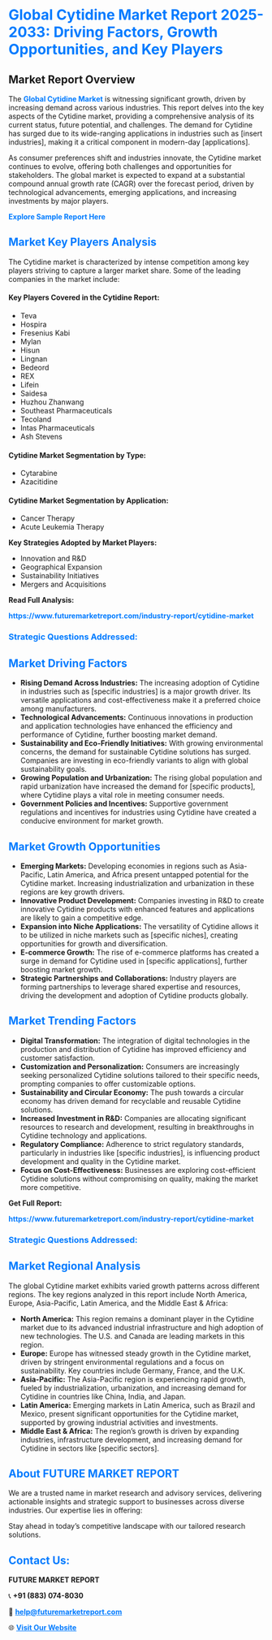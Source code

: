 <h1 style="color: #007BFF;">Global Cytidine Market Report 2025-2033: Driving Factors, Growth Opportunities, and Key Players</h1>

<section id="overview">
<h2>Market Report Overview</h2>
<p>The <a href="https://www.futuremarketreport.com/industry-report/cytidine-market" style="color: #007BFF; text-decoration: none;"><strong>Global Cytidine Market</strong></a> is witnessing significant growth, driven by increasing demand across various industries. This report delves into the key aspects of the Cytidine market, providing a comprehensive analysis of its current status, future potential, and challenges. The demand for Cytidine has surged due to its wide-ranging applications in industries such as [insert industries], making it a critical component in modern-day [applications].</p>
<p>As consumer preferences shift and industries innovate, the Cytidine market continues to evolve, offering both challenges and opportunities for stakeholders. The global market is expected to expand at a substantial compound annual growth rate (CAGR) over the forecast period, driven by technological advancements, emerging applications, and increasing investments by major players.</p>
</section>

<section id="overview">
<p><a href="https://www.futuremarketreport.com/request-sample/reportId=43579" style="color: #007BFF; text-decoration: none;"><strong>Explore Sample Report Here</strong></a></p>
</section>

<section id="key-players">
<h2 style="color: #007BFF;">Market Key Players Analysis</h2>
<p>The Cytidine market is characterized by intense competition among key players striving to capture a larger market share. Some of the leading companies in the market include:</p>
<h4>Key Players Covered in the Cytidine Report:</h4>
<ul><li>Teva</li><li>Hospira</li><li>Fresenius Kabi</li><li>Mylan</li><li>Hisun</li><li>Lingnan</li><li>Bedeord</li><li>REX</li><li>Lifein</li><li>Saidesa</li><li>Huzhou Zhanwang</li><li>Southeast Pharmaceuticals</li><li>Tecoland</li><li>Intas Pharmaceuticals</li><li>Ash Stevens</li></ul>
<h4>Cytidine Market Segmentation by Type:</h4>
<ul><li>Cytarabine</li><li>Azacitidine</li></ul>

<h4>Cytidine Market Segmentation by Application:</h4>
<ul><li>Cancer Therapy</li><li>Acute Leukemia Therapy</li></ul>
<p><strong>Key Strategies Adopted by Market Players:</strong></p>
<ul>
<li>Innovation and R&D</li>
<li>Geographical Expansion</li>
<li>Sustainability Initiatives</li>
<li>Mergers and Acquisitions</li>
</ul>
</section>

<section>
<p><strong>Read Full Analysis: </strong></p><a href="https://www.futuremarketreport.com/industry-report/cytidine-market" style="color: #007BFF; text-decoration: none;"><strong>https://www.futuremarketreport.com/industry-report/cytidine-market</strong></a>
<h3 style="color: #007BFF;">Strategic Questions Addressed:</h3>
</section>

<section id="driving-factors">
<h2 style="color: #007BFF;">Market Driving Factors</h2>
<ul>
<li><strong>Rising Demand Across Industries:</strong> The increasing adoption of Cytidine in industries such as [specific industries] is a major growth driver. Its versatile applications and cost-effectiveness make it a preferred choice among manufacturers.</li>
<li><strong>Technological Advancements:</strong> Continuous innovations in production and application technologies have enhanced the efficiency and performance of Cytidine, further boosting market demand.</li>
<li><strong>Sustainability and Eco-Friendly Initiatives:</strong> With growing environmental concerns, the demand for sustainable Cytidine solutions has surged. Companies are investing in eco-friendly variants to align with global sustainability goals.</li>
<li><strong>Growing Population and Urbanization:</strong> The rising global population and rapid urbanization have increased the demand for [specific products], where Cytidine plays a vital role in meeting consumer needs.</li>
<li><strong>Government Policies and Incentives:</strong> Supportive government regulations and incentives for industries using Cytidine have created a conducive environment for market growth.</li>
</ul>
</section>

<section id="growth-opportunities">
<h2 style="color: #007BFF;">Market Growth Opportunities</h2>
<ul>
<li><strong>Emerging Markets:</strong> Developing economies in regions such as Asia-Pacific, Latin America, and Africa present untapped potential for the Cytidine market. Increasing industrialization and urbanization in these regions are key growth drivers.</li>
<li><strong>Innovative Product Development:</strong> Companies investing in R&D to create innovative Cytidine products with enhanced features and applications are likely to gain a competitive edge.</li>
<li><strong>Expansion into Niche Applications:</strong> The versatility of Cytidine allows it to be utilized in niche markets such as [specific niches], creating opportunities for growth and diversification.</li>
<li><strong>E-commerce Growth:</strong> The rise of e-commerce platforms has created a surge in demand for Cytidine used in [specific applications], further boosting market growth.</li>
<li><strong>Strategic Partnerships and Collaborations:</strong> Industry players are forming partnerships to leverage shared expertise and resources, driving the development and adoption of Cytidine products globally.</li>
</ul>
</section>

<section id="trending-factors">
<h2 style="color: #007BFF;">Market Trending Factors</h2>
<ul>
<li><strong>Digital Transformation:</strong> The integration of digital technologies in the production and distribution of Cytidine has improved efficiency and customer satisfaction.</li>
<li><strong>Customization and Personalization:</strong> Consumers are increasingly seeking personalized Cytidine solutions tailored to their specific needs, prompting companies to offer customizable options.</li>
<li><strong>Sustainability and Circular Economy:</strong> The push towards a circular economy has driven demand for recyclable and reusable Cytidine solutions.</li>
<li><strong>Increased Investment in R&D:</strong> Companies are allocating significant resources to research and development, resulting in breakthroughs in Cytidine technology and applications.</li>
<li><strong>Regulatory Compliance:</strong> Adherence to strict regulatory standards, particularly in industries like [specific industries], is influencing product development and quality in the Cytidine market.</li>
<li><strong>Focus on Cost-Effectiveness:</strong> Businesses are exploring cost-efficient Cytidine solutions without compromising on quality, making the market more competitive.</li>
</ul>
</section>

<section>
<p><strong>Get Full Report: </strong></p><a href="https://www.futuremarketreport.com/industry-report/cytidine-market" style="color: #007BFF; text-decoration: none;"><strong>https://www.futuremarketreport.com/industry-report/cytidine-market</strong></a>
<h3 style="color: #007BFF;">Strategic Questions Addressed:</h3>
</section>


<section id="regional-analysis">
<h2 style="color: #007BFF;">Market Regional Analysis</h2>
<p>The global Cytidine market exhibits varied growth patterns across different regions. The key regions analyzed in this report include North America, Europe, Asia-Pacific, Latin America, and the Middle East & Africa:</p>
<ul>
<li><strong>North America:</strong> This region remains a dominant player in the Cytidine market due to its advanced industrial infrastructure and high adoption of new technologies. The U.S. and Canada are leading markets in this region.</li>
<li><strong>Europe:</strong> Europe has witnessed steady growth in the Cytidine market, driven by stringent environmental regulations and a focus on sustainability. Key countries include Germany, France, and the U.K.</li>
<li><strong>Asia-Pacific:</strong> The Asia-Pacific region is experiencing rapid growth, fueled by industrialization, urbanization, and increasing demand for Cytidine in countries like China, India, and Japan.</li>
<li><strong>Latin America:</strong> Emerging markets in Latin America, such as Brazil and Mexico, present significant opportunities for the Cytidine market, supported by growing industrial activities and investments.</li>
<li><strong>Middle East & Africa:</strong> The region’s growth is driven by expanding industries, infrastructure development, and increasing demand for Cytidine in sectors like [specific sectors].</li>
</ul>
</section>

<footer>
<h2 style="color: #007BFF;">About FUTURE MARKET REPORT</h2>
<p>We are a trusted name in market research and advisory services, delivering actionable insights and strategic support to businesses across diverse industries. Our expertise lies in offering:</p>

<p>Stay ahead in today’s competitive landscape with our tailored research solutions.</p>

<h2 style="color: #007BFF;">Contact Us:</h2>
<p><strong>FUTURE MARKET REPORT</strong></p>
<p>📞 <strong>+91 (883) 074-8030</strong></p>
<p>📧 <strong><a href="mailto:help@futuremarketreport.com" style="color: #007BFF;">help@futuremarketreport.com</a></strong></p>
<p>🌐 <strong><a href="https://www.futuremarketreport.com/" style="color: #007BFF;">Visit Our Website</a></strong></p>
</footer>